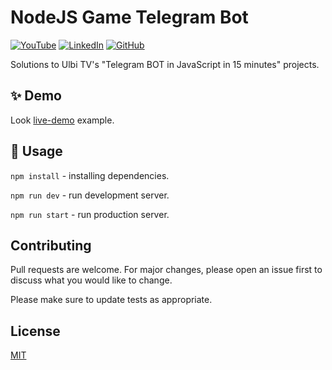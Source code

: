 # NodeJS Game Telegram Bot

[![YouTube](https://img.shields.io/badge/UlbiTV-YouTube-FF0000.svg?style=flat&logo=youtube)](https://www.youtube.com/watch?v=slcqnHIFrj8)
[![LinkedIn](https://img.shields.io/badge/Linkedin-r0mm4k-5087B2.svg?style=flat&logo=linkedin)](https://linkedin.com/in/r0mm4k)
[![GitHub](https://img.shields.io/badge/GitHub-r0mm4k-lightgrey.svg?style=flat&logo=github)](https://github.com/r0mm4k)

Solutions to Ulbi TV's "Telegram BOT in JavaScript in 15 minutes" projects.

## ✨ Demo
Look [live-demo](https://t.me/r0mm4k_game_bot) example.

## 🚀 Usage

`npm install` - installing dependencies.

`npm run dev` - run development server.

`npm run start` - run production server.

## Contributing
Pull requests are welcome. For major changes, please open an issue first to discuss what you would like to change.

Please make sure to update tests as appropriate.

## License
[MIT](https://choosealicense.com/licenses/mit/)
